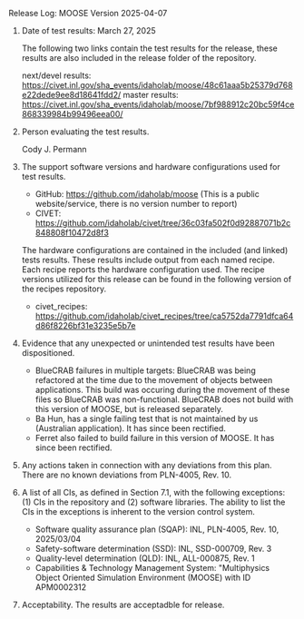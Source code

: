 Release Log: MOOSE Version 2025-04-07

1. Date of test results: March 27, 2025

   The following two links contain the test results for the release, these results are also included
   in the release folder of the repository.

   next/devel results: https://civet.inl.gov/sha_events/idaholab/moose/48c61aaa5b25379d768e22dede9ee8d18641fdd2/
   master results: https://civet.inl.gov/sha_events/idaholab/moose/7bf988912c20bc59f4ce868339984b99496eea00/

2. Person evaluating the test results.

   Cody J. Permann

3. The support software versions and hardware configurations used for test results.

   - GitHub: https://github.com/idaholab/moose (This is a public website/service, there is no version number to report)
   - CIVET: https://github.com/idaholab/civet/tree/36c03fa502f0d92887071b2c848808f10472d8f3

   The hardware configurations are contained in the included (and linked) tests results. These results
   include output from each named recipe. Each recipe reports the hardware configuration used. The
   recipe versions utilized for this release can be found in the following version of the recipes
   repository.
   - civet_recipes: https://github.com/idaholab/civet_recipes/tree/ca5752da7791dfca64d86f8226bf31e3235e5b7e
   
4. Evidence that any unexpected or unintended test results have been dispositioned.
   - BlueCRAB failures in multiple targets: BlueCRAB was being refactored at the time due to the movement of objects between
     applications. This build was occuring during the movement of these files so BlueCRAB was non-functional. BlueCRAB does
     not build with this version of MOOSE, but is released separately.
   - Ba Hun, has a single failing test that is not maintained by us (Australian application). It has since been rectified.
   - Ferret also failed to build failure in this version of MOOSE. It has since been rectified. 

5. Any actions taken in connection with any deviations from this plan.
   There are no known deviations from PLN-4005, Rev. 10.

6. A list of all CIs, as defined in Section 7.1, with the following exceptions: (1) CIs in the
   repository and (2) software libraries. The ability to list the CIs in the exceptions is inherent to
   the version control system.
   - Software quality assurance plan (SQAP): INL, PLN-4005, Rev. 10, 2025/03/04
   - Safety-software determination (SSD): INL, SSD-000709, Rev. 3
   - Quality-level determination (QLD): INL, ALL-000875, Rev. 1
   - Capabilities & Technology Management System: "Multiphysics Object Oriented Simulation Environment (MOOSE)
     with ID APM0002312

7. Acceptability.
   The results are acceptadble for release.
